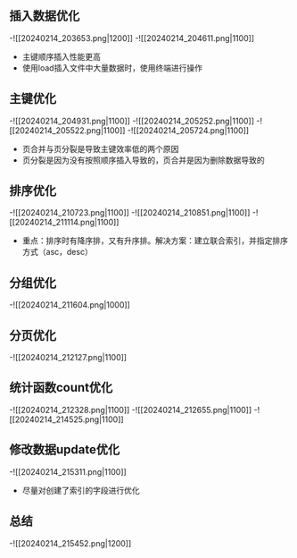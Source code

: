 ## 插入数据优化
-![[20240214_203653.png|1200]]
-![[20240214_204611.png|1100]]
- 主键顺序插入性能更高
- 使用load插入文件中大量数据时，使用终端进行操作
## 主键优化
-![[20240214_204931.png|1100]]
-![[20240214_205252.png|1100]]
-![[20240214_205522.png|1100]]
-![[20240214_205724.png|1100]]
- 页合并与页分裂是导致主键效率低的两个原因
- 页分裂是因为没有按照顺序插入导致的，页合并是因为删除数据导致的
## 排序优化
-![[20240214_210723.png|1100]]
-![[20240214_210851.png|1100]]
-![[20240214_211114.png|1100]]
- 重点：排序时有降序排，又有升序排。解决方案：建立联合索引，并指定排序方式（asc，desc）
## 分组优化
-![[20240214_211604.png|1000]]
## 分页优化
-![[20240214_212127.png|1100]]
## 统计函数count优化
-![[20240214_212328.png|1100]]
-![[20240214_212655.png|1100]]
-![[20240214_214525.png|1100]]
## 修改数据update优化
-![[20240214_215311.png|1100]]
- 尽量对创建了索引的字段进行优化
## 总结
-![[20240214_215452.png|1200]]